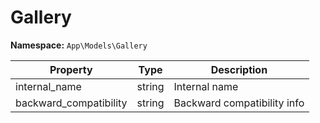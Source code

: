 # Gallery

**Namespace:** `App\Models\Gallery`

| Property               | Type   | Description                 |
| ---------------------- | ------ | --------------------------- |
| internal_name          | string | Internal name               |
| backward_compatibility | string | Backward compatibility info |
